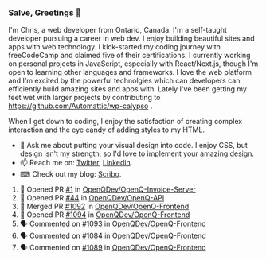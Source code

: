 ### Salve, Greetings 👋

I'm Chris, a web developer from Ontario, Canada. I'm a self-taught developer pursuing a career in web dev. I enjoy building beautiful sites and apps with web technology.
I kick-started my coding journey with freeCodeCamp and claimed five of their certifications.  I currently working on personal projects in JavaScript, especially with React/Next.js, though I'm open to learning other languages and frameworks. I love the web platform and I'm excited by the powerful technolgies which can developers can efficiently build amazing sites and apps with. Lately I've been getting my feet wet with larger projects by contributing to https://github.com/Automattic/wp-calypso .

When I get down to coding, I enjoy the satisfaction of creating complex interaction and the eye candy of adding styles to my HTML. 

- 💬 Ask me about putting your visual design into code. I enjoy CSS, but design isn't my strength, so I'd love to implement your amazing design.
- 📫 Reach me on: [Twitter](https://twitter.com/Christo28120856), [Linkedin](https://www.linkedin.com/in/christopher-stevers-07b9a5204/).
- ⌨ Check out my blog: [Scribo](https://christopherstevers.cf).
<!--
**Christopher-Stevers/Christopher-Stevers** is a ✨ _special_ ✨ repository because its `README.md` (this file) appears on your GitHub profile.

Here are some ideas to get you started:

- 🔭 I’m currently working on ...
- 🌱 I’m currently learning ...
- 👯 I’m looking to collaborate on ...
- 🤔 I’m looking for help with ...
- 😄 Pronouns: ...
- ⚡ Fun fact: ...
-->

<!--START_SECTION:activity-->
1. 💪 Opened PR [#1](https://github.com/OpenQDev/OpenQ-Invoice-Server/pull/1) in [OpenQDev/OpenQ-Invoice-Server](https://github.com/OpenQDev/OpenQ-Invoice-Server)
2. 💪 Opened PR [#44](https://github.com/OpenQDev/OpenQ-API/pull/44) in [OpenQDev/OpenQ-API](https://github.com/OpenQDev/OpenQ-API)
3. 🎉 Merged PR [#1092](https://github.com/OpenQDev/OpenQ-Frontend/pull/1092) in [OpenQDev/OpenQ-Frontend](https://github.com/OpenQDev/OpenQ-Frontend)
4. 💪 Opened PR [#1094](https://github.com/OpenQDev/OpenQ-Frontend/pull/1094) in [OpenQDev/OpenQ-Frontend](https://github.com/OpenQDev/OpenQ-Frontend)
5. 🗣 Commented on [#1093](https://github.com/OpenQDev/OpenQ-Frontend/issues/1093) in [OpenQDev/OpenQ-Frontend](https://github.com/OpenQDev/OpenQ-Frontend)
6. 🗣 Commented on [#1084](https://github.com/OpenQDev/OpenQ-Frontend/issues/1084) in [OpenQDev/OpenQ-Frontend](https://github.com/OpenQDev/OpenQ-Frontend)
7. 🗣 Commented on [#1089](https://github.com/OpenQDev/OpenQ-Frontend/issues/1089) in [OpenQDev/OpenQ-Frontend](https://github.com/OpenQDev/OpenQ-Frontend)
<!--END_SECTION:activity-->
